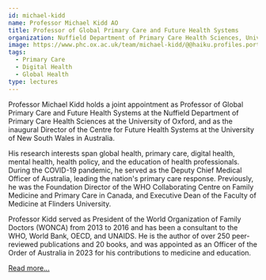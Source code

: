 ```yaml
---
id: michael-kidd
name: Professor Michael Kidd AO
title: Professor of Global Primary Care and Future Health Systems
organization: Nuffield Department of Primary Care Health Sciences, University of Oxford
image: https://www.phc.ox.ac.uk/team/michael-kidd/@@haiku.profiles.portrait/c35e2fb97d1c45e4a5dee23d6cd3f5bc/@@images/image/w1140?7ed6ab0a-2b28-4d37-9cf8-a76f5abc06ee
tags:
  - Primary Care
  - Digital Health
  - Global Health
type: lectures
---
```


Professor Michael Kidd holds a joint appointment as Professor of Global Primary Care and Future Health Systems at the Nuffield Department of Primary Care Health Sciences at the University of Oxford, and as the inaugural Director of the Centre for Future Health Systems at the University of New South Wales in Australia.

His research interests span global health, primary care, digital health, mental health, health policy, and the education of health professionals. During the COVID-19 pandemic, he served as the Deputy Chief Medical Officer of Australia, leading the nation's primary care response. Previously, he was the Foundation Director of the WHO Collaborating Centre on Family Medicine and Primary Care in Canada, and Executive Dean of the Faculty of Medicine at Flinders University.

Professor Kidd served as President of the World Organization of Family Doctors (WONCA) from 2013 to 2016 and has been a consultant to the WHO, World Bank, OECD, and UNAIDS. He is the author of over 250 peer-reviewed publications and 20 books, and was appointed as an Officer of the Order of Australia in 2023 for his contributions to medicine and education.

[Read more...](https://www.phc.ox.ac.uk/team/michael-kidd)